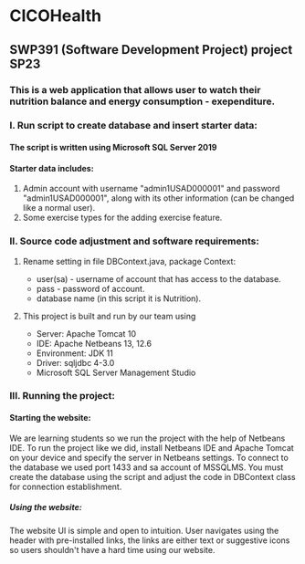 # CICOHealth
## SWP391 (Software Development Project) project SP23
### This is a web application that allows user to watch their nutrition balance and energy consumption - exependiture.
### I. Run script to create database and insert starter data:
#### The script is written using Microsoft SQL Server 2019
#### Starter data includes:
1. Admin account with username "admin1USAD000001" and password "admin1USAD000001", along with its other information (can be changed like a normal user).
2. Some exercise types for the adding exercise feature.

### II. Source code adjustment and software requirements:
1. Rename setting in file DBContext.java, package Context:
   + user(sa) - username of account that has access to the database.
   + pass - password of account.
   + database name (in this script it is Nutrition).

2. This project is built and run by our team using
   + Server: Apache Tomcat 10
   + IDE: Apache Netbeans 13, 12.6
   + Environment: JDK 11
   + Driver: sqljdbc 4-3.0
   + Microsoft SQL Server Management Studio

### III. Running the project:
#### Starting the website:
We are learning students so we run the project with the help of Netbeans IDE. To run the project like we did, install Netbeans IDE and Apache Tomcat on your device and specify the server in Netbeans settings. 
To connect to the database we used port 1433 and sa account of MSSQLMS. You must create the database using the script and adjust the code in DBContext class for connection establishment.
##### Using the website:
The website UI is simple and open to intuition. User navigates using the header with pre-installed links, the links are either text or suggestive icons so users shouldn't have a hard time using our website.
